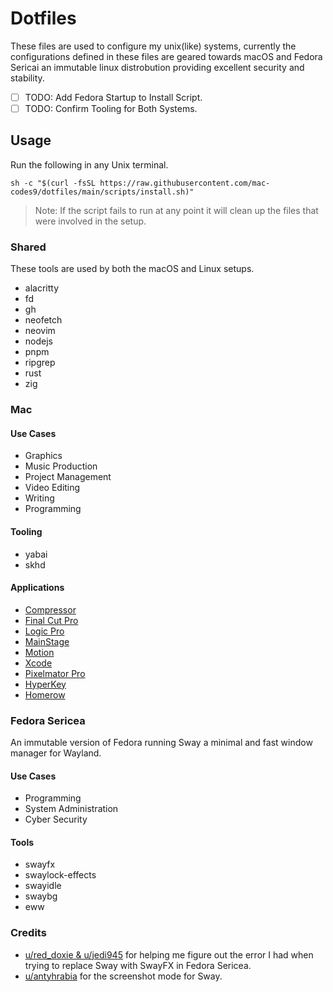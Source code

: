 # Dotfiles

These files are used to configure my unix(like) systems, currently the configurations defined in these files are geared towards macOS and Fedora Sericai an immutable linux distrobution providing excellent security and stability.

- [ ] TODO: Add Fedora Startup to Install Script.
- [ ] TODO: Confirm Tooling for Both Systems.

## Usage

Run the following in any Unix terminal.

```
sh -c "$(curl -fsSL https://raw.githubusercontent.com/mac-codes9/dotfiles/main/scripts/install.sh)"
```

> Note: If the script fails to run at any point it will clean up the files that were involved in the setup.

### Shared

These tools are used by both the macOS and Linux setups.

- alacritty
- fd
- gh
- neofetch
- neovim
- nodejs
- pnpm
- ripgrep
- rust
- zig
 
### Mac

#### Use Cases

- Graphics
- Music Production
- Project Management
- Video Editing 
- Writing
- Programming

#### Tooling

- yabai
- skhd

#### Applications 

- [Compressor](https://apps.apple.com/gb/app/compressor/id424390742?mt=12)
- [Final Cut Pro](https://apps.apple.com/gb/app/final-cut-pro/id424389933?mt=12)
- [Logic Pro](https://apps.apple.com/gb/app/logic-pro/id634148309?mt=12)
- [MainStage](https://apps.apple.com/gb/app/mainstage/id634159523?mt=12)
- [Motion](https://apps.apple.com/gb/app/motion/id434290957?mt=12)
- [Xcode](https://apps.apple.com/gb/app/xcode/id497799835?mt=12)
- [Pixelmator Pro](https://apps.apple.com/gb/app/pixelmator-pro/id1289583905?mt=12)
- [HyperKey](https://hyperkey.app/downloads/Hyperkey0.28.dmg)
- [Homerow](https://www.homerow.app)


### Fedora Sericea

An immutable version of Fedora running Sway a minimal and fast window manager for Wayland.

#### Use Cases

- Programming
- System Administration
- Cyber Security

#### Tools

- swayfx
- swaylock-effects
- swayidle
- swaybg
- eww

###  Credits

- [u/red_doxie & u/jedi945](https://www.reddit.com/r/Fedora/s/45U2jOjI5h) for helping me figure out the error I had when trying to replace Sway with SwayFX in Fedora Sericea.
- [u/antyhrabia](https://www.reddit.com/r/swaywm/s/1AsyrbjErE) for the screenshot mode for Sway.
